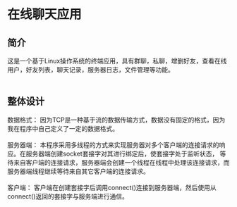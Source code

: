 在线聊天应用
==========


简介
--------
这是一个基于Linux操作系统的终端应用，具有群聊，私聊，增删好友，查看在线用户，好友列表，聊天记录，服务器日志，文件管理等功能。
<br>
<br>

整体设计
---------
数据格式：
因为TCP是一种基于流的数据传输方式，数据没有固定的格式，因为我在程序中自己定义了一定的数据格式。
<br>
<br>
服务器端：
本程序采用多线程的方式来实现服务器对多个客户端的连接请求的响应。在服务器端创建socket套接字对其进行绑定后，使套接字处于监听状态，
等待来自客户端的连接请求，服务器端会创建一个线程在线程中处理该连接请求，而服务器端线程继续等待来自其它客户端的连接请求。
<br>
<br>
客户端：
客户端在创建套接字后调用connect()连接到服务器端，然后使用从connect()返回的套接字与服务端进行通信。
